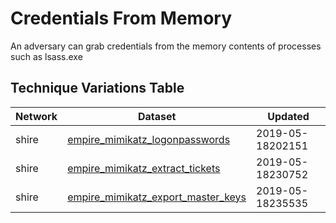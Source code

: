 # Credentials From Memory

An adversary can grab credentials from the memory contents of processes such as lsass.exe

## Technique Variations Table

| Network | Dataset | Updated |
| ------- | --------- | ------- |
| shire | [empire_mimikatz_logonpasswords](./empire_mimikatz_logonpasswords.md) | 2019-05-18202151 |
| shire | [empire_mimikatz_extract_tickets](./empire_mimikatz_extract_tickets.md) | 2019-05-18230752 |
| shire | [empire_mimikatz_export_master_keys](./empire_mimikatz_export_master_key.md) | 2019-05-18235535 |

